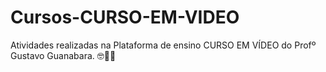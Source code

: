 # Cursos-CURSO-EM-VIDEO
Atividades realizadas na Plataforma de ensino CURSO EM VÍDEO do Profº Gustavo Guanabara. 🤓🖖🦗
